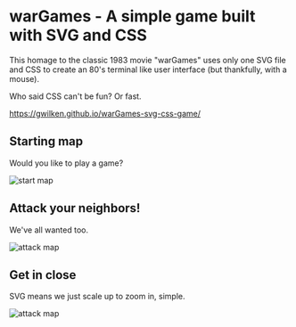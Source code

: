 # warGames - A simple game built with SVG and CSS

This homage to the classic 1983 movie "warGames" uses only one SVG file and CSS to create an 80's terminal like user interface (but thankfully, with a mouse).

Who said CSS can't be fun? Or fast.

<a href="https://gwilken.github.io/ElectoralWarGames/">https://gwilken.github.io/warGames-svg-css-game/</a>


## Starting map
Would you like to play a game?

![start map](https://github.com/gwilken/warGames-svg-css-game/blob/master/readme-images/wg-01.jpeg)

## Attack your neighbors!
We've all wanted too.

![attack map](https://github.com/gwilken/warGames-svg-css-game/blob/master/readme-images/wg-02.jpeg)

## Get in close
SVG means we just scale up to zoom in, simple.

![attack map](https://github.com/gwilken/warGames-svg-css-game/blob/master/readme-images/wg-03.jpeg)
